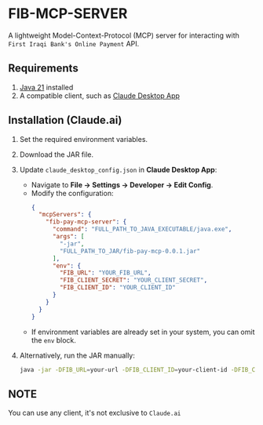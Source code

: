 # FIB-MCP-SERVER
A lightweight Model-Context-Protocol (MCP) server for interacting with `First Iraqi Bank's Online Payment` API.

## Requirements
1. [Java 21](https://www.oracle.com/java/technologies/javase/jdk21-downloads.html) installed
2. A compatible client, such as [Claude Desktop App](https://claude.ai/download)

## Installation (Claude.ai)
1. Set the required environment variables.
2. Download the JAR file.
3. Update `claude_desktop_config.json` in **Claude Desktop App**:
    - Navigate to **File → Settings → Developer → Edit Config**.
    - Modify the configuration:
      ```json
      {
        "mcpServers": {
          "fib-pay-mcp-server": {
            "command": "FULL_PATH_TO_JAVA_EXECUTABLE/java.exe",
            "args": [
              "-jar",
              "FULL_PATH_TO_JAR/fib-pay-mcp-0.0.1.jar"
            ],
            "env": {
              "FIB_URL": "YOUR_FIB_URL",
              "FIB_CLIENT_SECRET": "YOUR_CLIENT_SECRET",
              "FIB_CLIENT_ID": "YOUR_CLIENT_ID"
            }
          }
        }
      }
      ```
    - If environment variables are already set in your system, you can omit the `env` block.

4. Alternatively, run the JAR manually:
   ```sh
   java -jar -DFIB_URL=your-url -DFIB_CLIENT_ID=your-client-id -DFIB_CLIENT_SECRET=your-secret fib-pay-mcp-0.0.1.jar

## NOTE
You can use any client, it's not exclusive to `Claude.ai`